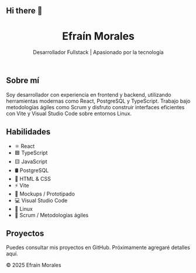 ## Hi there 👋

<!DOCTYPE html>
<html lang="es">
<head>
  <meta charset="UTF-8" />
  <meta name="viewport" content="width=device-width, initial-scale=1.0" />
  <title>Efraín Morales | Desarrollador Web</title>
  <link rel="stylesheet" href="style.css" />
</head>
<body>
  <header>
    <h1>Efraín Morales</h1>
    <p>Desarrollador Fullstack | Apasionado por la tecnología</p>
  </header>

  <section class="about">
    <h2>Sobre mí</h2>
    <p>
      Soy desarrollador con experiencia en frontend y backend, utilizando herramientas modernas como React, PostgreSQL y TypeScript. Trabajo bajo metodologías ágiles como Scrum y disfruto construir interfaces eficientes con Vite y Visual Studio Code sobre entornos Linux.
    </p>
  </section>

  <section class="skills">
    <h2>Habilidades</h2>
    <ul>
      <li>⚛️ React</li>
      <li>🟦 TypeScript</li>
      <li>🟨 JavaScript</li>
      <li>🛢 PostgreSQL</li>
      <li>🧱 HTML & CSS</li>
      <li>⚡ Vite</li>
      <li>📐 Mockups / Prototipado</li>
      <li>💻 Visual Studio Code</li>
      <li>🐧 Linux</li>
      <li>🔁 Scrum / Metodologías ágiles</li>
    </ul>
  </section>

  <section class="projects">
    <h2>Proyectos</h2>
    <p>Puedes consultar mis proyectos en GitHub. Próximamente agregaré detalles aquí.</p>
  </section>

  <footer>
    <p>© 2025 Efraín Morales</p>
  </footer>
</body>
</html>
